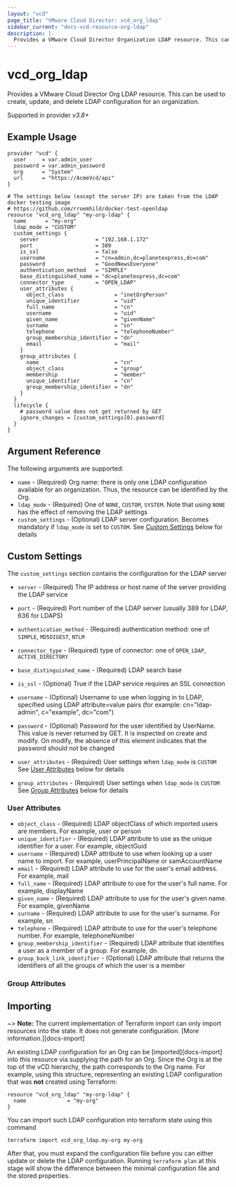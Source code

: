 ```yaml
---
layout: "vcd"
page_title: "VMware Cloud Director: vcd_org_ldap"
sidebar_current: "docs-vcd-resource-org-ldap"
description: |-
  Provides a VMware Cloud Director Organization LDAP resource. This can be used to create, delete, and update LDAP configuration for an organization .
---
```


# vcd\_org_ldap

Provides a VMware Cloud Director Org LDAP resource. This can be used to create, update, and delete LDAP configuration for an organization.

Supported in provider *v3.8+*

## Example Usage

```hcl
provider "vcd" {
  user     = var.admin_user
  password = var.admin_password
  org      = "System"
  url      = "https://AcmeVcd/api"
}

# The settings below (except the server IP) are taken from the LDAP docker testing image
# https://github.com/rroemhild/docker-test-openldap
resource "vcd_org_ldap" "my-org-ldap" {
  name      = "my-org"
  ldap_mode = "CUSTOM"
  custom_settings {
    server                  = "192.168.1.172"
    port                    = 389
    is_ssl                  = false
    username                = "cn=admin,dc=planetexpress,dc=com"
    password                = "GoodNewsEveryone"
    authentication_method   = "SIMPLE"
    base_distinguished_name = "dc=planetexpress,dc=com"
    connector_type          = "OPEN_LDAP"
    user_attributes {
      object_class                = "inetOrgPerson"
      unique_identifier           = "uid"
      full_name                   = "cn"
      username                    = "uid"
      given_name                  = "givenName"
      surname                     = "sn"
      telephone                   = "telephoneNumber"
      group_membership_identifier = "dn"
      email                       = "mail"
    }
    group_attributes {
      name                        = "cn"
      object_class                = "group"
      membership                  = "member"
      unique_identifier           = "cn"
      group_membership_identifier = "dn"
    }
  }
  lifecycle {
    # password value does not get returned by GET
    ignore_changes = [custom_settings[0].password]
  }
}
```

## Argument Reference

The following arguments are supported:

* `name` - (Required) Org name: there is only one LDAP configuration available for an organization. Thus, the resource can be identified by the Org.
* `ldap_mode` - (Required) One of `NONE`, `CUSTOM`, `SYSTEM`. Note that using `NONE` has the effect of removing the LDAP settings
* `custom_settings` - (Optional) LDAP server configuration. Becomes mandatory if `ldap_mode` is set to `CUSTOM`. See [Custom Settings](#custom-settings) below for details

<a id="custom-settings"></a>
## Custom Settings

The `custom_settings` section contains the configuration for the LDAP server

* `server` - (Required) The IP address or host name of the server providing the LDAP service
* `port` - (Required) Port number of the LDAP server (usually 389 for LDAP, 636 for LDAPS)
* `authentication_method` - (Required) authentication method: one of `SIMPLE`, `MD5DIGEST`, `NTLM`
* `connector_type` - (Required) type of connector: one of `OPEN_LDAP`, `ACTIVE_DIRECTORY`
* `base_distinguished_name` - (Required) LDAP search base
* `is_ssl` - (Optional) True if the LDAP service requires an SSL connection
* `username` - (Optional) Username to use when logging in to LDAP, specified using LDAP attribute=value pairs 
  (for example: cn="ldap-admin", c="example", dc="com")
* `password` - (Optional) Password for the user identified by UserName. This value is never returned by GET. 
   It is inspected on create and modify. On modify, the absence of this element indicates that the password should not be changed

* `user_attributes` - (Required) User settings when `ldap_mode` is `CUSTOM` See [User Attributes](#user-attributes) below for details
* `group_attributes` - (Required) User settings when `ldap_mode` is `CUSTOM` See [Group Attributes](#group-attributes) below for details

<a id="user-attributes"></a>
### User Attributes

* `object_class` - (Required)  LDAP objectClass of which imported users are members. For example, user or person
* `unique_identifier` - (Required) LDAP attribute to use as the unique identifier for a user. For example, objectGuid
* `username` - (Required) LDAP attribute to use when looking up a user name to import. For example, userPrincipalName or samAccountName
* `email` - (Required) LDAP attribute to use for the user's email address. For example, mail
* `full_name` - (Required) LDAP attribute to use for the user's full name. For example, displayName
* `given_name` - (Required) LDAP attribute to use for the user's given name. For example, givenName
* `surname` - (Required) LDAP attribute to use for the user's surname. For example, sn
* `telephone` - (Required) LDAP attribute to use for the user's telephone number. For example, telephoneNumber
* `group_membership_identifier` - (Required) LDAP attribute that identifies a user as a member of a group. For example, dn
* `group_back_link_identifier` - (Optional) LDAP attribute that returns the identifiers of all the groups of which the user is a member

<a id="group-attributes"></a>
### Group Attributes

## Importing

~> **Note:** The current implementation of Terraform import can only import resources into the state. It does not generate
configuration. [More information.][docs-import]

An existing LDAP configuration for an Org can be [imported][docs-import] into this resource via supplying the path for an Org. Since the Org is
at the top of the vCD hierarchy, the path corresponds to the Org name.
For example, using this structure, representing an existing LDAP configuration that was **not** created using Terraform:

```hcl
resource "vcd_org_ldap" "my-org-ldap" {
  name             = "my-org"
}
```

You can import such LDAP configuration into terraform state using this command

```
terraform import vcd_org_ldap.my-org my-org
```

After that, you must expand the configuration file before you can either update or delete the LDAP configuration. Running `terraform plan`
at this stage will show the difference between the minimal configuration file and the stored properties.
